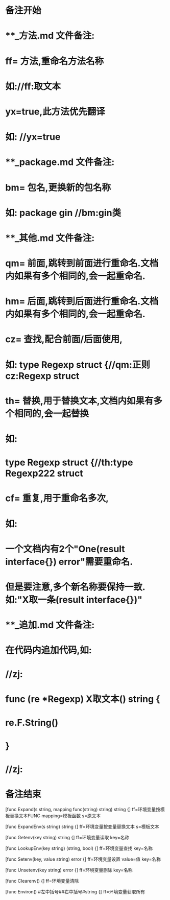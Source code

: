 # 备注开始
# **_方法.md 文件备注:
# ff= 方法,重命名方法名称
# 如://ff:取文本
#
# yx=true,此方法优先翻译
# 如: //yx=true


# **_package.md 文件备注:
# bm= 包名,更换新的包名称 
# 如: package gin //bm:gin类


# **_其他.md 文件备注:
# qm= 前面,跳转到前面进行重命名.文档内如果有多个相同的,会一起重命名.
# hm= 后面,跳转到后面进行重命名.文档内如果有多个相同的,会一起重命名.
# cz= 查找,配合前面/后面使用,
# 如: type Regexp struct {//qm:正则 cz:Regexp struct
#
# th= 替换,用于替换文本,文档内如果有多个相同的,会一起替换
# 如:
# type Regexp struct {//th:type Regexp222 struct
#
# cf= 重复,用于重命名多次,
# 如: 
# 一个文档内有2个"One(result interface{}) error"需要重命名.
# 但是要注意,多个新名称要保持一致. 如:"X取一条(result interface{})"


# **_追加.md 文件备注:
# 在代码内追加代码,如:
# //zj:
# func (re *Regexp) X取文本() string { 
#    re.F.String()
# }
# //zj:
# 备注结束

[func Expand(s string, mapping func(string) string) string {]
ff=环境变量按模板替换文本FUNC
mapping=模板函数
s=原文本

[func ExpandEnv(s string) string {]
ff=环境变量按变量替换文本
s=模板文本

[func Getenv(key string) string {]
ff=环境变量读取
key=名称

[func LookupEnv(key string) (string, bool) {]
ff=环境变量查找
key=名称

[func Setenv(key, value string) error {]
ff=环境变量设置
value=值
key=名称

[func Unsetenv(key string) error {]
ff=环境变量删除
key=名称

[func Clearenv() {]
ff=环境变量清除

[func Environ() #左中括号##右中括号#string {]
ff=环境变量获取所有
